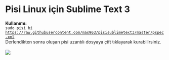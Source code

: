 # Pisi Linux için Sublime Text 3

<b>Kullanımı:</b> <br>
<code>sudo pisi bi https://raw.githubusercontent.com/mas963/pisisublimetext3/master/pspec.xml</code> <br>
Derlendikten sonra oluşan pisi uzantılı dosyaya çift tıklayarak kurabilirsiniz. <br> <br>
<img src="https://www.pisilinux.org/upload/Logo-Header.png">
